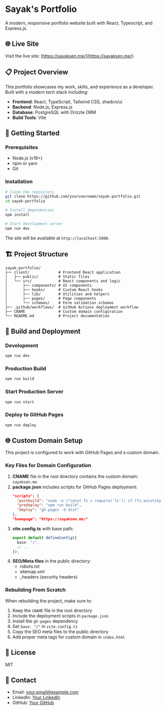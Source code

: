 # Sayak's Portfolio

A modern, responsive portfolio website built with React, Typescript, and Express.js.

## 🌐 Live Site

Visit the live site: [https://sayaksen.me/](https://sayaksen.me/)

## 📋 Project Overview

This portfolio showcases my work, skills, and experience as a developer. Built with a modern tech stack including:

- **Frontend**: React, TypeScript, Tailwind CSS, shadcn/ui
- **Backend**: Node.js, Express.js
- **Database**: PostgreSQL with Drizzle ORM
- **Build Tools**: Vite

## 🚀 Getting Started

### Prerequisites

- Node.js (v18+)
- npm or yarn
- Git

### Installation

```bash
# Clone the repository
git clone https://github.com/yourusername/sayak-portfolio.git
cd sayak-portfolio

# Install dependencies
npm install

# Start development server
npm run dev
```

The site will be available at `http://localhost:5000`.

## 🏗️ Project Structure

```
sayak-portfolio/
├── client/             # Frontend React application
│   ├── public/         # Static files
│   └── src/            # React components and logic
│       ├── components/ # UI components
│       ├── hooks/      # Custom React hooks
│       ├── lib/        # Utilities and helpers
│       ├── pages/      # Page components
│       └── schemas/    # Form validation schemas
├── .github/workflows/  # GitHub Actions deployment workflow
├── CNAME               # Custom domain configuration
└── README.md           # Project documentation
```

## 🔧 Build and Deployment

### Development

```bash
npm run dev
```

### Production Build

```bash
npm run build
```

### Start Production Server

```bash
npm run start
```

### Deploy to GitHub Pages

```bash
npm run deploy
```

## 🌐 Custom Domain Setup

This project is configured to work with GitHub Pages and a custom domain.

### Key Files for Domain Configuration

1. **CNAME** file in the root directory contains the custom domain: `sayaksen.me`
2. **package.json** includes scripts for GitHub Pages deployment:
   ```json
   "scripts": {
     "postbuild": "node -e \"const fs = require('fs'); if (fs.existsSync('CNAME')) { fs.copyFileSync('CNAME', 'dist/CNAME'); }\"",
     "predeploy": "npm run build",
     "deploy": "gh-pages -d dist"
   },
   "homepage": "https://sayaksen.me/"
   ```
3. **vite.config.ts** with base path:
   ```typescript
   export default defineConfig({
     base: "/",
     // ...
   });
   ```
4. **SEO/Meta files** in the public directory:
   - robots.txt
   - sitemap.xml
   - _headers (security headers)

### Rebuilding From Scratch

When rebuilding the project, make sure to:

1. Keep the `CNAME` file in the root directory
2. Include the deployment scripts in `package.json`
3. Install the `gh-pages` dependency
4. Set `base: "/"` in `vite.config.ts` 
5. Copy the SEO meta files to the public directory
6. Add proper meta tags for custom domain in `index.html`

## 📝 License

MIT

## 👤 Contact

- Email: your.email@example.com
- LinkedIn: [Your LinkedIn](https://www.linkedin.com/in/yourprofile)
- GitHub: [Your GitHub](https://github.com/yourusername)
